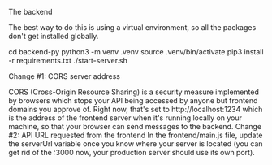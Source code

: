 The backend

The best way to do this is using a virtual environment, so all the packages don't get installed globally.

cd backend-py
python3 -m venv .venv
source .venv/bin/activate
pip3 install -r requirements.txt
./start-server.sh

Change #1: CORS server address

CORS (Cross-Origin Resource Sharing) is a security measure implemented by browsers which stops your API being accessed by anyone but frontend domains you approve of. Right now, that's set to http://localhost:1234 which is the address of the frontend server when it's running locally on your machine, so that your browser can send messages to the backend.
Change #2: API URL requested from the frontend
In the frontend/main.js file, update the serverUrl variable once you know where your server is located (you can get rid of the :3000 now, your production server should use its own port).
